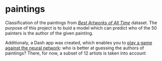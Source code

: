 # paintings
Classification of the paintings from [*Best Artworks of All Time*](https://www.kaggle.com/ikarus777/best-artworks-of-all-time) dataset. The purpose of this project is to buid a model which can predict who of the 50 painters is the author of the given painting.

Additionaly, a Dash app was created, which enables you to [play a game against the neural network](https://who-painted-that.herokuapp.com/): who is better at guessing the authors of paintings? There, for now, a subset of 12 artists is taken into account
